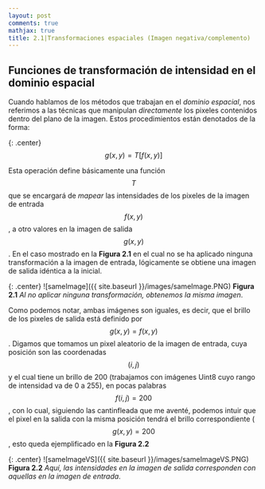 ```yaml
---
layout: post
comments: true
mathjax: true
title: 2.1|Transformaciones espaciales (Imagen negativa/complemento)
---
```


## Funciones de transformación de intensidad en el dominio espacial

Cuando hablamos de los métodos que trabajan en el _dominio espacial_, nos referimos a las técnicas que manipulan _directamente_ los pixeles contenidos dentro del plano de la imagen. Estos procedimientos están denotados de la forma:

{: .center}
$$g(x, y) = T[f(x, y)]$$

Esta operación define básicamente una función $$T$$ que se encargará de _mapear_ las intensidades de los pixeles de la imagen de entrada $$f(x, y)$$, a otro valores en la imagen de salida $$g(x, y)$$. En el caso mostrado en la __Figura 2.1__ en el cual no se ha aplicado ninguna transformación a la imagen de entrada, lógicamente se obtiene una imagen de salida idéntica a la inicial.

{: .center}
![sameImage]({{ site.baseurl }}/images/sameImage.PNG)
 __Figura 2.1__ _Al no aplicar ninguna transformación, obtenemos la misma imagen_.

Como podemos notar, ambas imágenes son iguales, es decir, que el brillo de los pixeles de salida está definido por $$g(x,y) = f(x, y)$$. Digamos que tomamos un pixel aleatorio de la imagen de entrada, cuya posición son las coordenadas $$(i, j)$$ y el cual tiene un brillo de 200 (trabajamos con imágenes Uint8 cuyo rango de intensidad va de 0 a 255), en pocas palabras $$f(i, j) = 200$$, con lo cual, siguiendo las cantinfleada que me aventé, podemos intuir que el pixel en la salida con la misma posición tendrá el brillo correspondiente ($$g(x, y) = 200$$, esto queda ejemplificado en la __Figura 2.2__

{: .center}
![sameImageVS]({{ site.baseurl }}/images/sameImageVS.PNG)
 __Figura 2.2__ _Aquí, las intensidades en la imagen de salida corresponden con aquellas en la imagen de entrada_.
